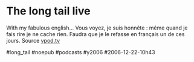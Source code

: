# The long tail live

  

With my fabulous english... Vous voyez, je suis honnête : même quand je fais rire je ne cache rien. Faudra que je le refasse en français un de ces jours. Source [vpod.tv](http://portal.vpod.tv/#player:69418)

#long_tail #noepub #podcasts #y2006 #2006-12-22-10h43
